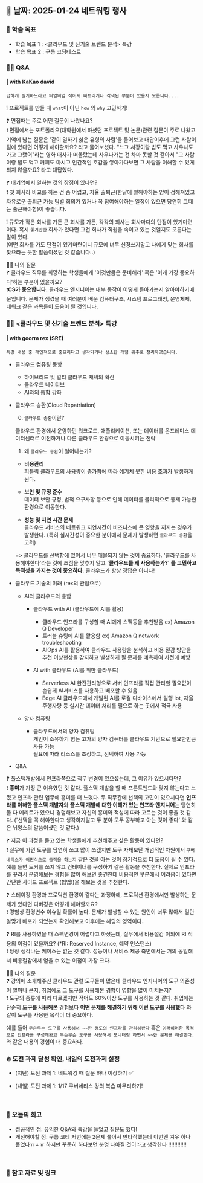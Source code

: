 
## 📅 날짜: 2025-01-24 네트워킹 행사


### 💬 학습 목표

- 학습 목표 1 : <클라우드 및 신기술 트렌드 분석> 특강
- 학습 목표 2 : 구름 코딩테스트

### 🙋‍♀️ Q&A
#### | with KaKao david
`급하게 필기하느라고 띄엄띄엄 적어서 빠트리거나 각색된 부분이 있을지 모릅니다....`

❕ 프로젝트를 만들 때 `what`이 아닌 `how` 와 `why` 고민하기!

❓ 면접때는 주로 어떤 질문이 나왔나요? <br/>
❗️ 면접에서는 포트폴리오(대학원에서 하셨던 프로젝트 및 논문)관련 질문이 주로 나왔고 기억에 남는 질문은 '같이 일하기 싫은 유형의 사람'을 물어보고 대답이후에 그런 사람이 팀에 있다면 어떻게 해야할까요? 라고 물어보셨다. "느그 서장이랑 밥도 먹고 사우나도 가고 그랬어"라는 영화 대사가 떠올랐는데 사우나가는 건 차마 못할 것 같아서 "그 사람이랑 밥도 먹고 커피도 마시고 인간적인 호감을 쌓아가다보면 그 사람을 이해할 수 있게 되지 않을까요? 라고 대답했다.

❓ 대기업에서 일하는 것의 장점이 있다면? <br/>
❗️ 첫 회사라 비교를 하는 건 좀 어렵고, 자율 출퇴근(한달에 일해야하는 양이 정해져있고 자유로운 출퇴근 가능 팀별 회의가 있거나 꼭 참여해야하는 일정이 있으면 당연히 그때는 출근해야함)이 좋습니다.

❕ 규모가 작은 회사를 가든 큰 회사를 가든, 각각의 회사는 회사마다의 단점이 있기마련이다.
혹시 `좋기만한` 회사가 있다면 그건 회사가 직원을 속이고 있는 것일지도 모른다는 말이 있다. <br/>
(어떤 회사를 가도 단점이 있기마련이니 규모에 너무 신경쓰지말고 나에게 맞는 회사를 찾으라는 듯한 말씀이셨던 것 같습니다..)

🙋‍♀️ 나의 질문 <br/>
❓ 클라우드 직무를 희망하는 학생들에게 '이것만큼은 준비해라' 혹은 '이게 가장 중요하다'하는 부분이 있을까요? <br/>
❗️**CS가 중요합니다.** 클라우드 엔지니어는 내부 동작이 어떻게 돌아가는지 알아야하기때문입니다. 문제가 생겼을 때 여러분이 배운 컴퓨터구조, 시스템 프로그래밍, 운영체제, 네워크 같은 과목들이 도움이 될 것입니다.


### 👨‍🏫 <클라우드 및 신기술 트렌드 분석> 특강
#### | with goorm rex (SRE)
`특강 내용 중 개인적으로 중요하다고 생각되거나 생소한 개념 위주로 정리하였습니다.`

- 클라우드 컴퓨팅 동향

    - 하이브리드 및 멀티 클라우드 채택의 확산
    - 클라우드 네이티브
    - AI와의 통합 강화

- 클라우드 송환(Cloud Repatriation)

    0. `클라우드 송환`이란?

    클라우드 환경에서 운영하던 워크로드, 애플리케이션, 또는 데이터를 온프레미스 데이터센터로 이전하거나 다른 클라우드 환경으로 이동시키는 전략

    1. 왜 `클라우드 송환`이 일어나는가?

    - **비용관리** <br/>
        퍼블릭 클라우드의 사용량이 증가함에 따라 예기치 못한 비용 초과가 발생하게 된다.

    - **보안 및 규정 준수** <br/>
        데이터 보안 규정, 법적 요구사항 등으로 인해 데이터를 물리적으로 통제 가능한 환경으로 이동한다.

    - **성능 및 지연 시간 문제** <br/>
        클라우드 서비스의 네트워크 지연시간이 비즈니스에 큰 영향을 끼지는 경우가 발생한다.
        (특히 실시간성이 중요한 분야에서 문제가 발생하면 `클라우드 송환`을 고려)

    => 클라우드를 선택함에 있어서 너무 매몰되지 않는 것이 중요하다. '클라우드를 사용해야한다'라는 것에 초점을 맞추지 말고 **'클라우드를 왜 사용하는가?' 를 고민하고 목적성을 가지는 것이 중요하다.** 클라우드가 항상 정답은 아니다! 

- 클라우드 기술의 미래 (rex의 관점으로)

    - AI와 클라우드의 융합

        - 클라우드 with AI (클라우드에 AI를 활용)
            - 클라우드 인프라를 구성할 때 AI에게 스펙등을 추천받음 ex) Amazon Q Developer
            - 트러블 슈팅에 AI를 활용함 ex) Amazon Q network troubleshooting
            - AIOps
                AI를 활용하여 클라우드 사용량을 분석하고 비용 절감 방안을 추천
                이상현상을 감지하고 발생하게 될 문제를 예측하여 사전에 예방

        - AI with 클라우드 (AI를 위한 클라우드)
            - Serverless AI
                완전관리형으로 서버 인프라를 직접 관리할 필요없이 손쉽게 AI서비스를 사용하고 배포할 수 있음
            - Edge AI
                클라우드에서 개발된 AI를 로컬 디바이스에서 실행
                Iot, 자율주행자량 등 실시간 데이터 처리를 필요로 하는 곳에서 적극 사용
    
    - 양자 컴퓨팅

        - 클라우드에서의 양자 컴퓨팅 <br/>
            개인이 소유하기 힘든 고가의 양자 컴퓨터를 클라우드 기반으로 필요한만큼 사용 가능 <br/>
            필요에 따라 리소스를 조정하고, 선택하여 사용 가능

- Q&A

❓ 풀스택개발에서 인프라쪽으로 직무 변경이 있으셨는데, 그 이유가 있으시다면? <br/>
❗️ **흥미**가 가장 큰 이유였던 것 같다. 풀스택 개발을 할 때 프론트엔드와 맞지 않는다고 느꼈고 인프라 관련 업무에 흥미를 더 느꼈다. 두 직무간에 선택의 고민이 있으시다면 **인프라를 이해한 풀스택 개발자**와 **풀스택 개발에 대한 이해가 있는 인프라 엔지니어**는 당연히 둘 다 메리트가 있으니 경험해보고 자신의 흥미와 적성에 따라 고르는 것이 좋을 것 같다. ('선택을 꼭 해야한다고 생각하지말고 두 분야 모두 공부하고 아는 것이 좋다' 와 같은 뉘앙스의 말씀이셨던 것 같다.)

❓ 지금 이 과정을 듣고 있는 학생들에게 추천해주고 싶은 활동이 있다면? <br/>
❗️ 실무에 가면 도구를 당연히 쓰고 많이 쓰겠지만 도구 자체보단 개념적인 차원에서 `쿠버네티스가 어떤식으로 동작을 하는지` 같은 것을 아는 것이 장기적으로 더 도움이 될 수 있다. 예를 들면 도커를 쓰지 않고 컨테이너를 구성하기 같은 활동을 추천한다. 실제로 인프라를 꾸려서 운영해보는 경험을 많이 해보면 좋긴한데 비용적인 부분에서 어려움이 있다면 간단한 사이드 프로젝트 (협업!)을 해보는 것을 추천한다.

❓ 스테이징 환경과 프로덕션 환경이 같다는 과정하에, 프로덕션 환경에서만 발생하는 문제가 있다면 디버깅은 어떻게 해야할까요? <br/>
❗️ 경험상 환경변수 이슈일 확률이 높다. 문제가 발생할 수 있는 원인이 너무 많아서 일단 알맞게 배포가 되었는지 확인해보고 이후에는 헤딩의 영역이다..

❓ RI를 사용하였을 때 스펙변경이 어렵다고 하셨는데, 실무에서 비용절감 이외에 RI 적용의 이점이 있을까요? (*RI: Reserved Instance, 예약 인스턴스) <br/>
❗️ 당장 생각나는 케이스는 없는 것 같다. 성능이나 서비스 제공 측면에서는 거의 동일해서 비용절감에서 얻을 수 있는 이점이 가장 크다.

🙋‍♀️ 나의 질문 <br/>
❓ 강의에 소개해주신 클라우드 관련 도구들이 많은데 클라우드 엔지니어의 도구 의존성이 얼마나 큰지, 취업에도 그 도구를 사용해본 경험이 영향을 많이 미치는지? <br/>
❗️ 도구의 종류에 따라 다르겠지만 적어도 60%이상 도구를 사용하는 것 같다. 취업에는 단순히 **도구를 사용해본** 경험보다 **어떤 문제를 해결하기 위해 이런 도구를 사용했다** 와 같이 도구를 사용한 목적이 더 중요하다.

예를 들어 `무슨무슨 도구를 사용해서 ~~한 정도의 인프라를 관리해봤다` 혹은 `이러이러한 목적으로 인프라를 구성해봤고 무슨무슨 도구를 사용해서 모니터링 하면서 ~~한 문제를 해결했다.` 와 같은 내용의 경험이 더 중요하다. 

### 🔥 도전 과제 달성 확인, 내일의 도전과제 설정
- (지난) 도전 과제 1: 네트워킹 때 질문 하나 이상하기 ✅

- (내일) 도전 과제 1: 1/17 쿠버네티스 강의 복습 마무리하기!

<br/>

### 💭 오늘의 회고
- 성공적인 점: 유익한 Q&A와 특강을 들었고 질문도 했다! <br/>
- 개선해야할 점: 구름 코테 저번에는 2문제 풀어서 반타작했는데 이번엔 겨우 하나 풀었다ㅠㅅㅠ 하지만 꾸준히 하다보면 분명 나아질 것이라고 생각한다 !!!!!!!!!!!! <br/>

<br/>

### 📁 참고 자료 및 링크
